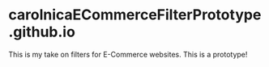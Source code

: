 # carolnicaECommerceFilterPrototype.github.io
This is my take on filters for E-Commerce websites. This is a prototype!
